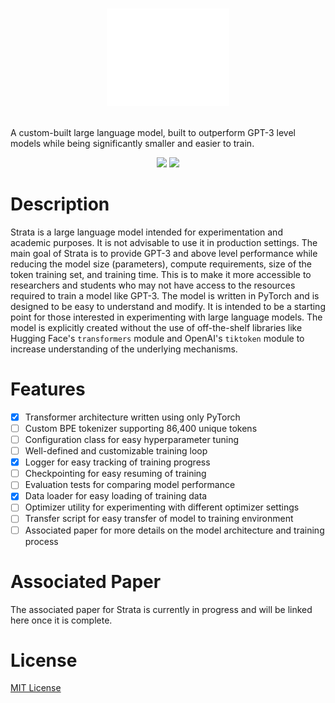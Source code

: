 <br/>
<p align="center">
      <img src="/meta/logo.svg" height="156">
</p>
<br/>
A custom-built large language model, built to outperform GPT-3 level models while being significantly smaller and easier to train.
<p align="center">
    <img src="https://img.shields.io/badge/AUTHOR-Drew_Worden-333333.svg?style=for-the-badge&labelColor=000">
    <img src="https://img.shields.io/badge/LICENSE-MIT-333333.svg?style=for-the-badge&labelColor=000">
</p>

# Description
Strata is a large language model intended for experimentation and academic purposes. It is not advisable to use it in production settings.
The main goal of Strata is to provide GPT-3 and above level performance while reducing the model size (parameters), compute requirements, size of the token training set, and training time. This is to make it more accessible to researchers and students who may not have access to the resources required to train a model like GPT-3.
The model is written in PyTorch and is designed to be easy to understand and modify. It is intended to be a starting point for those interested in experimenting with large language models. The model is explicitly created without the use of off-the-shelf libraries like Hugging Face's `transformers` module and OpenAI's `tiktoken` module to increase understanding of the underlying mechanisms.

# Features
- [x] Transformer architecture written using only PyTorch
- [ ] Custom BPE tokenizer supporting 86,400 unique tokens
- [ ] Configuration class for easy hyperparameter tuning
- [ ] Well-defined and customizable training loop
- [x] Logger for easy tracking of training progress
- [ ] Checkpointing for easy resuming of training
- [ ] Evaluation tests for comparing model performance
- [x] Data loader for easy loading of training data
- [ ] Optimizer utility for experimenting with different optimizer settings
- [ ] Transfer script for easy transfer of model to training environment
- [ ] Associated paper for more details on the model architecture and training process

# Associated Paper
The associated paper for Strata is currently in progress and will be linked here once it is complete.

[//]: # (Please refer to the associated paper for more details on the model architecture and the training process.)

# License
[MIT License](LICENSE)